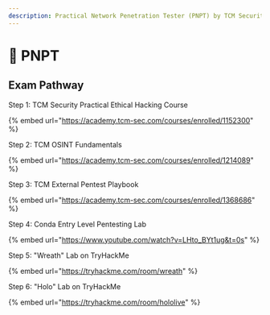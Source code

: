 ```yaml
---
description: Practical Network Penetration Tester (PNPT) by TCM Security
---
```


# 🥳 PNPT

## Exam Pathway

Step 1: TCM Security Practical Ethical Hacking Course

{% embed url="https://academy.tcm-sec.com/courses/enrolled/1152300" %}

Step 2: TCM OSINT Fundamentals

{% embed url="https://academy.tcm-sec.com/courses/enrolled/1214089" %}

Step 3: TCM External Pentest Playbook

{% embed url="https://academy.tcm-sec.com/courses/enrolled/1368686" %}

Step 4: Conda Entry Level Pentesting Lab

{% embed url="https://www.youtube.com/watch?v=LHto_BYt1ug&t=0s" %}



Step 5: "Wreath" Lab on TryHackMe

{% embed url="https://tryhackme.com/room/wreath" %}

Step 6: "Holo" Lab on TryHackMe

{% embed url="https://tryhackme.com/room/hololive" %}
